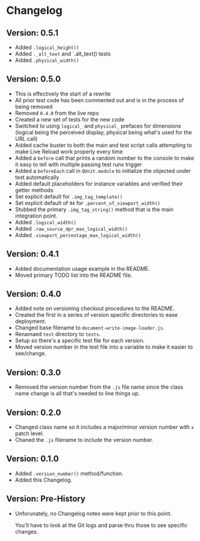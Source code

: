 Changelog
=========

Version: 0.5.1
--------------

- Added `.logical_height()`
- Added `._alt_text` and `.alt_text() tests
- Added `.physical_width()`



Version: 0.5.0
--------------

- This is effectively the start of a rewrite
- All prior test code has been commented out and is in the process of being removed
- Removed `0.4.0` from the live repo
- Created a new set of tests for the new code
- Switched to using `logical_` and `physical_` prefaces for dimensions (logical being the perceived display, physical being what's used for the URL call)
- Added cache buster to both the main and test script calls attempting to make Live Reload work properly every time
- Added a `before` call that prints a random number to the console to make it easy to tell with multiple passing test runs trigger
- Added a `beforeEach` call in `QUnit.module` to initialize the objected under test automatically
- Added default placeholders for instance variables and verified their getter methods
- Set explicit default for `.img_tag_template()`
- Set explicit default of `94` for `.percent_of_viewport_width()`
- Stubbed the primary `.img_tag_string()` method that is the main integration point.
- Added `.logical_width()`
- Added `.raw_source_dpr_max_logical_width()`
- Added `.viewport_percentage_max_logical_width()`



Version: 0.4.1 
--------------

- Added documentation usage example in the README. 
- Moved primary TODO list into the README file.


Version: 0.4.0 
--------------

- Added note on versioning checkout procedures to the README.
- Created the first in a series of version specific directories to ease deployment. 
- Changed base filename to `document-write-image-loader.js`.
- Renamaed `test` directory to `tests`.
- Setup so there's a specific test file for each version.
- Moved version number in the test file into a variable to make it easier to see/change.


Version: 0.3.0
--------------

- Removed the version number from the `.js` file name since the class name change is all that's needed to line things up.


Version: 0.2.0 
--------------

- Changed class name so it includes a major/minor version number with `x` patch level. 
- Chaned the `.js` filename to include the version number.


Version: 0.1.0 
--------------

- Added `.version_number()` method/function.
- Added this Changelog.


Version: Pre-History 
--------------------

- Unforunately, no Changelog notes were kept prior to this point.

    You'll have to look at the Git logs and parse thru those to see specific changes.  
